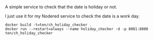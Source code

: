 A simple service to check that the date is holiday or not.

I just use it for my Nodered service to check the date is a work day.

```
docker build -t=ten/ch_holiday_checker .
docker run --restart=always --name holiday_checker -d -p 8081:8080 ten/ch_holiday_checker
```